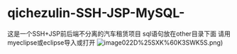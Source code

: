 # qichezulin-SSH-JSP-MySQL-
这是一个SSH+JSP前后端不分离的汽车租赁项目
sql语句放在other目录下面
请用myeclipse或eclipse导入或打开
![image](https://github.com/gaokun1236/qichezulin-SSH-JSP-MySQL-/blob/master/images/MVVCKZ)022D%25SXK%60K3SWK5S.png)

